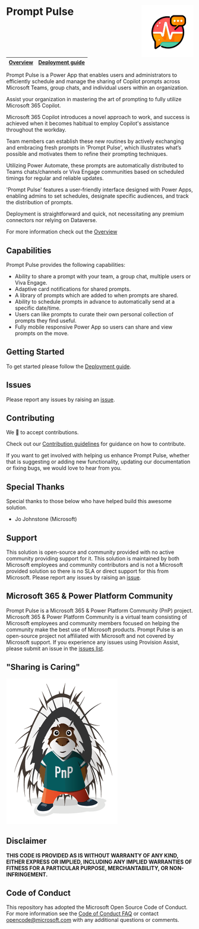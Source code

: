 # Prompt Pulse <img align="right" width="140" height="140" src="https://github.com/pnp/prompt-pulse/blob/main/Documentation/Images/prompt-pulse-logo.png"> 

| [Overview](/Documentation/Overview.md) | [Deployment guide](/Documentation/Deployment-guide.md)
| ---- | ---- 

Prompt Pulse is a Power App that enables users and administrators to efficiently schedule and manage the sharing of Copilot prompts across Microsoft Teams, group chats, and individual users within an organization.

Assist your organization in mastering the art of prompting to fully utilize Microsoft 365 Copilot.

Microsoft 365 Copilot introduces a novel approach to work, and success is achieved when it becomes habitual to employ Copilot's assistance throughout the workday.
 
Team members can establish these new routines by actively exchanging and embracing fresh prompts in 'Prompt Pulse', which illustrates what’s possible and motivates them to refine their prompting techniques.
 
Utilizing Power Automate, these prompts are automatically distributed to Teams chats/channels or Viva Engage communities based on scheduled timings for regular and reliable updates.

'Prompt Pulse' features a user-friendly interface designed with Power Apps, enabling admins to set schedules, designate specific audiences, and track the distribution of prompts.
 
Deployment is straightforward and quick, not necessitating any premium connectors nor relying on Dataverse. 

For more information check out the [Overview](Documentation/Overview.md)


## Capabilities

Prompt Pulse provides the following capabilities:

- Ability to share a prompt with your team, a group chat, multiple users or Viva Engage.
- Adaptive card notifications for shared prompts.
- A library of prompts which are added to when prompts are shared.
- Ability to schedule prompts in advance to automatically send at a specific date/time.
- Users can like prompts to curate their own personal collection of prompts they find useful.
- Fully mobile responsive Power App so users can share and view prompts on the move.

## Getting Started

To get started please follow the [Deployment guide](Documentation/Deployment-guide.md). 

## Issues

Please report any issues by raising an [issue](https://github.com/pnp/prompt-pulse/issues/new/choose).

## Contributing

We 💖 to accept contributions.

Check out our [Contribution guidelines](/CONTRIBUTING.md) for guidance on how to contribute. 

If you want to get involved with helping us enhance Prompt Pulse, whether that is suggesting or adding new functionality, updating our documentation or fixing bugs, we would love to hear from you.

## Special Thanks

Special thanks to those below who have helped build this awesome solution.

- Jo Johnstone (Microsoft)

## Support

This solution is open-source and community provided with no active community providing support for it. This solution is maintained by both Microsoft employees and community contributors and is not a Microsoft provided solution so there is no SLA or direct support for this from Microsoft. Please report any issues by raising an [issue](https://github.com/pnp/prompt-pulse/issues/new/choose).


## Microsoft 365 & Power Platform Community

Prompt Pulse is a Microsoft 365 & Power Platform Community (PnP) project. Microsoft 365 & Power Platform Community is a virtual team consisting of Microsoft employees and community members focused on helping the community make the best use of Microsoft products. Prompt Pulse is an open-source project not affiliated with Microsoft and not covered by Microsoft support. If you experience any issues using Provision Assist, please submit an issue in the [issues list](https://github.com/pnp/prompt-pulse/issues).

## "Sharing is Caring"

![Parker PnP](./Documentation/Images/parker-pnp.png)

## Disclaimer

**THIS CODE IS PROVIDED AS IS WITHOUT WARRANTY OF ANY KIND, EITHER EXPRESS OR IMPLIED, INCLUDING ANY IMPLIED WARRANTIES OF FITNESS FOR A PARTICULAR PURPOSE, MERCHANTABILITY, OR NON-INFRINGEMENT.**

## Code of Conduct

This repository has adopted the Microsoft Open Source Code of Conduct. For more information see the [Code of Conduct FAQ](https://opensource.microsoft.com/codeofconduct/faq/) or contact opencode@microsoft.com with any additional questions or comments.